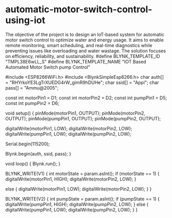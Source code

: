 # automatic-motor-switch-control-using-iot
The objective of the project is to design an IoT-based system for automatic motor switch control to optimize water and energy usage. It aims to enable remote monitoring, smart scheduling, and real-time diagnostics while preventing issues like overloading and water wastage. The solution focuses on efficiency, reliability, and sustainability.
#define BLYNK_TEMPLATE_ID "TMPL38E6wLL_S"
#define BLYNK_TEMPLATE_NAME "IOT Based Automated Motor Switch pump Control"

#include <ESP8266WiFi.h> #include <BlynkSimpleEsp8266.h>
char auth[] = "RHYrkoYE3LgTrXUEDG4rW_gimR9hDUHe"; char ssid[] = "Appi";
char pass[] = "Ammu@2005";

const int motorPin1 = D1; const int motorPin2 = D2; const int pumpPin1 = D5; const int pumpPin2 = D6;

void setup() { pinMode(motorPin1, OUTPUT); pinMode(motorPin2, OUTPUT); pinMode(pumpPin1, OUTPUT); pinMode(pumpPin2, OUTPUT);

digitalWrite(motorPin1, LOW); digitalWrite(motorPin2, LOW); digitalWrite(pumpPin1, LOW); digitalWrite(pumpPin2, LOW);

Serial.begin(115200);

Blynk.begin(auth, ssid, pass);
}

void loop() { Blynk.run();
}

BLYNK_WRITE(V1) {
int motorState = param.asInt(); if (motorState == 1) {
digitalWrite(motorPin1, HIGH); digitalWrite(motorPin2, LOW);
}
 
else
{
digitalWrite(motorPin1, LOW); digitalWrite(motorPin2, LOW);
}
}

BLYNK_WRITE(V2) {
int pumpState = param.asInt(); if (pumpState == 1) {
digitalWrite(pumpPin1, HIGH); digitalWrite(pumpPin2, LOW);
} else
{
digitalWrite(pumpPin1, LOW); digitalWrite(pumpPin2, LOW);
}
}
